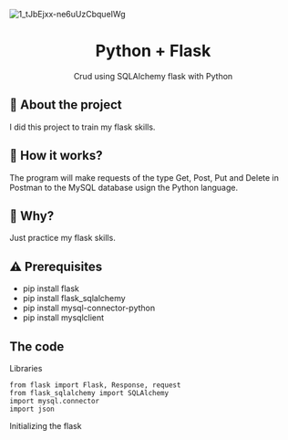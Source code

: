 ![1_tJbEjxx-ne6uUzCbqueIWg](https://user-images.githubusercontent.com/51414398/107884088-91e73100-6ed1-11eb-98f7-fe244f9aed0b.png)

<h1 align="center"> Python + Flask </h1>

<p align="center"> Crud using SQLAlchemy flask with Python </p>

## :rocket: About the project

I did this project to train my flask skills.

## :wrench: How it works?

The program will make requests of the type Get, Post, Put and Delete in Postman to the MySQL database usign the Python language.

## :thinking:  Why?

Just practice my flask skills.

## :warning: Prerequisites

- pip install flask
- pip install flask_sqlalchemy
- pip install mysql-connector-python
- pip install mysqlclient

## The code

<summary>Libraries</summary>

```
from flask import Flask, Response, request
from flask_sqlalchemy import SQLAlchemy
import mysql.connector
import json
```

<summary>Initializing the flask</summary>
